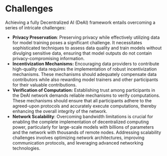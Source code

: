 # Challenges

Achieving a fully Decentralized AI (DeAI) framework entails overcoming a series of intricate challenges:

* **Privacy Preservation**:  Preserving privacy while effectively utilizing data for model training poses a significant challenge. It necessitates sophisticated techniques to assess data quality and train models without divulging sensitive data, ensuring that model outputs do not contain privacy-compromising information.
* **Incentivization Mechanisms:** Encouraging data providers to contribute high-quality data requires the implementation of robust incentivization mechanisms. These mechanisms should adequately compensate data contributors while also rewarding model trainers and other participants for their valuable contributions.
* **Verification of Computation:** Establishing trust among participants in the DeAI network demands reliable mechanisms to verify computations. These mechanisms should ensure that all participants adhere to the agreed-upon protocols and accurately execute computations, thereby enhancing the overall integrity of the network.
* **Network Scalability**: Overcoming bandwidth limitations is crucial for enabling the complete implementation of decentralized computing power, particularly for large-scale models with billions of parameters and the network with thousands of remote nodes. Addressing scalability challenges involves optimizing network architectures, improving communication protocols, and leveraging advanced networking technologies.

